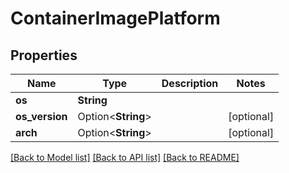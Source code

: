 # ContainerImagePlatform

## Properties

Name | Type | Description | Notes
------------ | ------------- | ------------- | -------------
**os** | **String** |  | 
**os_version** | Option<**String**> |  | [optional]
**arch** | Option<**String**> |  | [optional]

[[Back to Model list]](../README.md#documentation-for-models) [[Back to API list]](../README.md#documentation-for-api-endpoints) [[Back to README]](../README.md)


